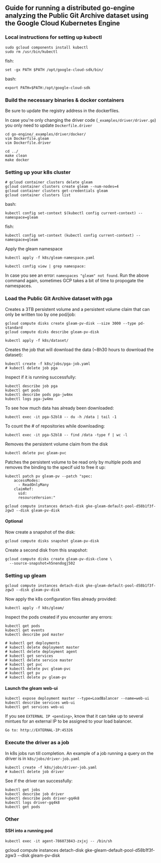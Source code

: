 ## Guide for running a distributed go-engine analyzing the Public Git Archive dataset using the Google Cloud Kubernetes Engine

### Local instructions for setting up kubectl 

```
sudo gcloud components install kubectl
sudo rm /usr/bin/kubectl 
```
fish: 
```
set -gx PATH $PATH /opt/google-cloud-sdk/bin/
``` 

bash: 
```
export PATH=$PATH:/opt/google-cloud-sdk
```

### Build the necessary binaries & docker containers
Be sure to update the registry address in the dockerfiles.
 
In case you're only changing the driver code (`_examples/driver/driver.go`) you only need to update `Dockerfile.driver`

```
cd go-engine/_examples/driver/docker/
vim Dockerfile.gleam
vim Dockerfile.driver
``` 

```
cd ../
make clean
make docker
```

### Setting up your k8s cluster

```
# gcloud container clusters delete gleam
gcloud container clusters create gleam --num-nodes=4
gcloud container clusters get-credentials gleam
gcloud container clusters list
```

bash:
```
kubectl config set-context $(kubectl config current-context) --namespace=gleam
```
fish:
```
kubectl config set-context (kubectl config current-context) --namespace=gleam
```

Apply the gleam namespace

```
kubectl apply -f k8s/gleam-namespace.yaml
```

```
kubectl config view | grep namespace:

```

In case you see an error: `namespaces "gleam" not found`. Run the above command again, sometimes GCP takes a bit of time to propogate the namespaces.

### Load the Public Git Archive dataset with pga

Creates a 3TB persistent volume and a persistent volume claim that can only be written too by one pod/job:

```
gcloud compute disks create gleam-pv-disk --size 3000 --type pd-standard
gcloud compute disks describe gleam-pv-disk
```

```
kubectl apply -f k8s/dataset/
```

Creates the job that will download the data (~8h30 hours to download the dataset):

```
kubectl create -f k8s/jobs/pga-job.yaml 
# kubectl delete job pga
```

Inspect if it is running successfully: 

```
kubectl describe job pga
kubectl get pods
kubectl describe pods pga-jw4mx
kubectl logs pga-jw4mx
```

To see how much data has already been downloaded:

```
kubectl exec -it pga-52bl8 -- du -h /data | tail -1
```

To count the # of repositories while downloading:

```
kubectl exec -it pga-52bl8 -- find /data -type f | wc -l
```

Removes the persistent volume claim from the disk

```
kubectl delete pvc gleam-pvc
```

Patches the persistent volume to be read only by multiple pods and removes the binding to the specif uid to free it up:

```
kubectl patch pv gleam-pv --patch "spec:
    accessModes:
      - ReadOnlyMany
    claimRef:
      uid:
      resourceVersion:"
```

```
gcloud compute instances detach-disk gke-gleam-default-pool-d58b1f3f-zgw3 --disk gleam-pv-disk
```

#### Optional

Now create a snapshot of the disk:

```
gcloud compute disks snapshot gleam-pv-disk
```

Create a second disk from this snapshot:

```
gcloud compute disks create gleam-pv-disk-clone \
  --source-snapshot=h5nendogj502
```

### Setting up gleam

```
gcloud compute instances detach-disk gke-gleam-default-pool-d58b1f3f-zgw3 --disk gleam-pv-disk
```

Now apply the k8s configuration files already provided:

```
kubectl apply -f k8s/gleam/
```

Inspect the pods created if you encounter any errors:

```
kubectl get pods
kubectl get events
kubectl describe pod master
```

```
# kubectl get deployments
# kubectl delete deployment master
# kubectl delete deployment agent
# kubectl get services
# kubectl delete service master
# kubectl get pvc
# kubectl delete pvc gleam-pvc
# kubectl get pv
# kubectl delete pv gleam-pv
```

#### Launch the gleam web-ui 
```
kubectl expose deployment master --type=LoadBalancer --name=web-ui
kubectl describe services web-ui
kubectl get services web-ui
```

If you see `EXTERNAL IP <pending>`, know that it can take up to several mintues for an external IP to be assigned to your load balancer.

```
Go to: http://EXTERNAL-IP:45326
```

### Execute the driver as a job

In k8s jobs run till completion. An example of a job running a query on the driver is in `k8s/jobs/driver-job.yaml`

```
kubectl create -f k8s/jobs/driver-job.yaml
# kubectl delete job driver
```

See if the driver ran successfully:
```
kubectl get jobs
kubectl describe job driver
kubectl describe pods driver-gq4k8
kubectl logs driver-gq4k8
kubectl get pods
```

### Other

#### SSH into a running pod

```
kubectl exec -it agent-786073843-zxjxj -- /bin/sh
```

gcloud compute instances detach-disk gke-gleam-default-pool-d58b1f3f-zgw3 --disk gleam-pv-disk